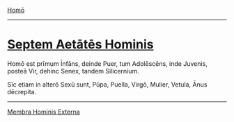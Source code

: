 [Homō](./036-homo.md)

---

# [Septem Aetātēs Hominis](https://www.archive.org/stream/cu31924032499455#page/n83/mode/1up)

Homō est prīmum Īnfāns, deinde Puer, tum Adolēscēns, inde Juvenis, posteā Vir, dehinc Senex, tandem Silicernium.

Sīc etiam in alterō Sexū sunt, Pūpa, Puella, Virgō, Mulier, Vetula, Ānus dēcrepita.

---

[Membra Hominis Externa](038-membra-hominis-externa.md)
